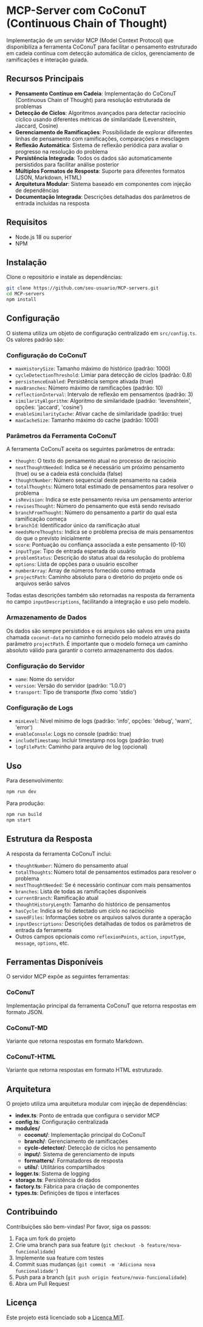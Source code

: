 # MCP-Server com CoConuT (Continuous Chain of Thought)

Implementação de um servidor MCP (Model Context Protocol) que disponibiliza a ferramenta CoConuT para facilitar o pensamento estruturado em cadeia contínua com detecção automática de ciclos, gerenciamento de ramificações e interação guiada.

## Recursos Principais

- **Pensamento Contínuo em Cadeia**: Implementação do CoConuT (Continuous Chain of Thought) para resolução estruturada de problemas
- **Detecção de Ciclos**: Algoritmos avançados para detectar raciocínio cíclico usando diferentes métricas de similaridade (Levenshtein, Jaccard, Cosine)
- **Gerenciamento de Ramificações**: Possibilidade de explorar diferentes linhas de pensamento com ramificações, comparações e mesclagem
- **Reflexão Automática**: Sistema de reflexão periódica para avaliar o progresso na resolução do problema
- **Persistência Integrada**: Todos os dados são automaticamente persistidos para facilitar análise posterior
- **Múltiplos Formatos de Resposta**: Suporte para diferentes formatos (JSON, Markdown, HTML)
- **Arquitetura Modular**: Sistema baseado em componentes com injeção de dependências
- **Documentação Integrada**: Descrições detalhadas dos parâmetros de entrada incluídas na resposta

## Requisitos

- Node.js 18 ou superior
- NPM

## Instalação

Clone o repositório e instale as dependências:

```bash
git clone https://github.com/seu-usuario/MCP-servers.git
cd MCP-servers
npm install
```

## Configuração

O sistema utiliza um objeto de configuração centralizado em `src/config.ts`. Os valores padrão são:

### Configuração do CoConuT
- `maxHistorySize`: Tamanho máximo do histórico (padrão: 1000)
- `cycleDetectionThreshold`: Limiar para detecção de ciclos (padrão: 0.8)
- `persistenceEnabled`: Persistência sempre ativada (true)
- `maxBranches`: Número máximo de ramificações (padrão: 10)
- `reflectionInterval`: Intervalo de reflexão em pensamentos (padrão: 3)
- `similarityAlgorithm`: Algoritmo de similaridade (padrão: 'levenshtein', opções: 'jaccard', 'cosine')
- `enableSimilarityCache`: Ativar cache de similaridade (padrão: true)
- `maxCacheSize`: Tamanho máximo do cache (padrão: 1000)

### Parâmetros da Ferramenta CoConuT

A ferramenta CoConuT aceita os seguintes parâmetros de entrada:

- `thought`: O texto do pensamento atual no processo de raciocínio
- `nextThoughtNeeded`: Indica se é necessário um próximo pensamento (true) ou se a cadeia está concluída (false)
- `thoughtNumber`: Número sequencial deste pensamento na cadeia
- `totalThoughts`: Número total estimado de pensamentos para resolver o problema
- `isRevision`: Indica se este pensamento revisa um pensamento anterior
- `revisesThought`: Número do pensamento que está sendo revisado
- `branchFromThought`: Número do pensamento a partir do qual esta ramificação começa
- `branchId`: Identificador único da ramificação atual
- `needsMoreThoughts`: Indica se o problema precisa de mais pensamentos do que o previsto inicialmente
- `score`: Pontuação ou confiança associada a este pensamento (0-10)
- `inputType`: Tipo de entrada esperada do usuário
- `problemStatus`: Descrição do status atual da resolução do problema
- `options`: Lista de opções para o usuário escolher
- `numberArray`: Array de números fornecido como entrada
- `projectPath`: Caminho absoluto para o diretório do projeto onde os arquivos serão salvos

Todas estas descrições também são retornadas na resposta da ferramenta no campo `inputDescriptions`, facilitando a integração e uso pelo modelo.

### Armazenamento de Dados

Os dados são sempre persistidos e os arquivos são salvos em uma pasta chamada `coconut-data` no caminho fornecido pelo modelo através do parâmetro `projectPath`. É importante que o modelo forneça um caminho absoluto válido para garantir o correto armazenamento dos dados.

### Configuração do Servidor
- `name`: Nome do servidor
- `version`: Versão do servidor (padrão: '1.0.0')
- `transport`: Tipo de transporte (fixo como 'stdio')

### Configuração de Logs
- `minLevel`: Nível mínimo de logs (padrão: 'info', opções: 'debug', 'warn', 'error')
- `enableConsole`: Logs no console (padrão: true)
- `includeTimestamp`: Incluir timestamp nos logs (padrão: true)
- `logFilePath`: Caminho para arquivo de log (opcional)

## Uso

Para desenvolvimento:

```bash
npm run dev
```

Para produção:

```bash
npm run build
npm start
```

## Estrutura da Resposta

A resposta da ferramenta CoConuT inclui:

- `thoughtNumber`: Número do pensamento atual
- `totalThoughts`: Número total de pensamentos estimados para resolver o problema
- `nextThoughtNeeded`: Se é necessário continuar com mais pensamentos
- `branches`: Lista de todas as ramificações disponíveis
- `currentBranch`: Ramificação atual
- `thoughtHistoryLength`: Tamanho do histórico de pensamentos
- `hasCycle`: Indica se foi detectado um ciclo no raciocínio
- `savedFiles`: Informações sobre os arquivos salvos durante a operação
- `inputDescriptions`: Descrições detalhadas de todos os parâmetros de entrada da ferramenta
- Outros campos opcionais como `reflexionPoints`, `action`, `inputType`, `message`, `options`, etc.

## Ferramentas Disponíveis

O servidor MCP expõe as seguintes ferramentas:

### CoConuT

Implementação principal da ferramenta CoConuT que retorna respostas em formato JSON.

### CoConuT-MD

Variante que retorna respostas em formato Markdown.

### CoConuT-HTML

Variante que retorna respostas em formato HTML estruturado.

## Arquitetura

O projeto utiliza uma arquitetura modular com injeção de dependências:

- **index.ts**: Ponto de entrada que configura o servidor MCP
- **config.ts**: Configuração centralizada
- **modules/**
  - **coconut/**: Implementação principal do CoConuT
  - **branch/**: Gerenciamento de ramificações
  - **cycle-detector/**: Detecção de ciclos no pensamento
  - **input/**: Sistema de gerenciamento de inputs
  - **formatters/**: Formatadores de resposta
  - **utils/**: Utilitários compartilhados
- **logger.ts**: Sistema de logging
- **storage.ts**: Persistência de dados
- **factory.ts**: Fábrica para criação de componentes
- **types.ts**: Definições de tipos e interfaces

## Contribuindo

Contribuições são bem-vindas! Por favor, siga os passos:

1. Faça um fork do projeto
2. Crie uma branch para sua feature (`git checkout -b feature/nova-funcionalidade`)
3. Implemente sua feature com testes
4. Commit suas mudanças (`git commit -m 'Adiciona nova funcionalidade'`)
5. Push para a branch (`git push origin feature/nova-funcionalidade`)
6. Abra um Pull Request

## Licença

Este projeto está licenciado sob a [Licença MIT](LICENSE). 